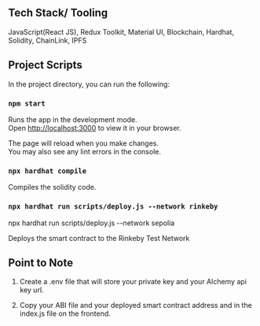 ## Tech Stack/ Tooling

JavaScript(React JS), Redux Toolkit, Material UI, Blockchain, Hardhat, Solidity, ChainLink, IPFS

## Project Scripts

In the project directory, you can run the following:

### `npm start`

Runs the app in the development mode.\
Open [http://localhost:3000](http://localhost:3000) to view it in your browser.

The page will reload when you make changes.\
You may also see any lint errors in the console.

### `npx hardhat compile`

Compiles the solidity code.

### `npx hardhat run scripts/deploy.js --network rinkeby`

npx hardhat run scripts/deploy.js --network sepolia

Deploys the smart contract to the Rinkeby Test Network

## Point to Note

1. Create a .env file that will store your private key and your Alchemy api key url.

2. Copy your ABI file and your deployed smart contract address and in the index.js file on the frontend.
